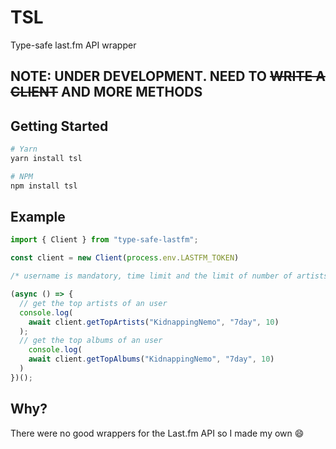 # TSL

Type-safe last.fm API wrapper

## NOTE: UNDER DEVELOPMENT. NEED TO ~~WRITE A CLIENT~~ AND MORE METHODS

## Getting Started

```bash
# Yarn
yarn install tsl

# NPM
npm install tsl
```

## Example

```ts
import { Client } from "type-safe-lastfm";

const client = new Client(process.env.LASTFM_TOKEN)

/* username is mandatory, time limit and the limit of number of artists is optional */

(async () => {
  // get the top artists of an user
  console.log(
    await client.getTopArtists("KidnappingNemo", "7day", 10)
  ); 
  // get the top albums of an user
    console.log(
    await client.getTopAlbums("KidnappingNemo", "7day", 10)
  )
})();
```

## Why?

There were no good wrappers for the Last.fm API so I made my own :smile:
